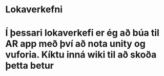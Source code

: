<h1>Lokaverkefni<h1>

Í þessari lokaverkefi er ég að búa til AR app með því að nota unity og vuforia.
Kíktu inná wiki til að skoða þetta betur

